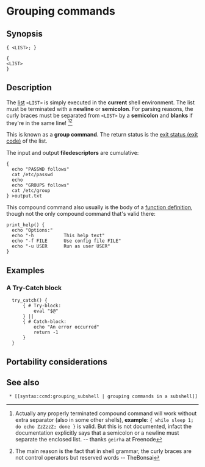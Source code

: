 # Grouping commands

## Synopsis

    { <LIST>; }

    {
    <LIST>
    }

## Description

The [list](../../syntax/basicgrammar.md#lists) `<LIST>` is simply executed in
the **current** shell environment. The list must be terminated with a
**newline** or **semicolon**. For parsing reasons, the curly braces must
be separated from `<LIST>` by a **semicolon** and **blanks** if they\'re
in the same line! [^1][^2]

This is known as a **group command**. The return status is the [exit
status (exit code)](../../scripting/basics.md#exit_codes) of the list.

The input and output **filedescriptors** are cumulative:

    {
      echo "PASSWD follows"
      cat /etc/passwd
      echo
      echo "GROUPS follows"
      cat /etc/group
    } >output.txt

This compound command also usually is the body of a [function
definition](../../syntax/basicgrammar.md#shell_function_definitions), though not
the only compound command that\'s valid there:

    print_help() {
      echo "Options:"
      echo "-h           This help text"
      echo "-f FILE      Use config file FILE"
      echo "-u USER      Run as user USER"
    }

## Examples

### A Try-Catch block

      try_catch() {
          { # Try-block:
              eval "$@"
          } ||
          { # Catch-block:
              echo "An error occurred"
              return -1
          }
      }

## Portability considerations

## See also

     * [[syntax:ccmd:grouping_subshell | grouping commands in a subshell]]

[^1]: Actually any properly terminated compound command will work
    without extra separator (also in some other shells), **example**:
    `{ while sleep 1; do echo ZzZzzZ; done }` is valid. But this is not
    documented, infact the documentation explicitly says that a
    semicolon or a newline must separate the enclosed list. \-- thanks
    `geirha` at Freenode

[^2]: The main reason is the fact that in shell grammar, the curly
    braces are not control operators but reserved words \-- TheBonsai
